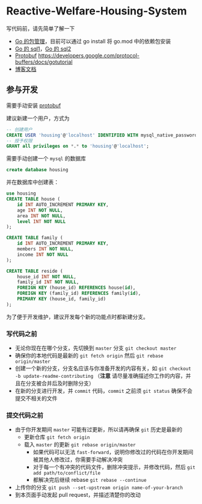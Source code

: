 # Reactive-Welfare-Housing-System

写代码前，请先简单了解一下 

- [Go 的包管理](https://zhuanlan.zhihu.com/p/60703832)，目前可以通过 go install 将 go.mod 中的依赖包安装
- [Go 的 sql1](http://go-database-sql.org/overview.html)，[Go 的 sql2](https://xuchao918.github.io/2019/06/13/Go%E6%93%8D%E4%BD%9CMySql%E6%95%B0%E6%8D%AE%E5%BA%93%E7%9A%84%E6%96%B9%E5%BC%8F/)
- [Protobuf](https://juejin.im/post/5d81bb5cf265da03ae78ab7b) https://developers.google.com/protocol-buffers/docs/gotutorial
- [博客文档](https://blog.oklahome.net/)

## 参与开发

需要手动安装 [protobuf](https://grpc.io/docs/quickstart/go/) 

建议新建一个用户，方式为

```sql
-- 创建用户
CREATE USER 'housing'@'localhost' IDENTIFIED WITH mysql_native_password BY 'housing@2020';
-- 授予权限
GRANT all privileges on *.* to 'housing'@'localhost';
```

需要手动创建一个 `mysql` 的数据库

```sql
create database housing
```

并在数据库中创建表：

```sql
use housing
CREATE TABLE house (
	id INT AUTO_INCREMENT PRIMARY KEY, 
	age INT NOT NULL,
	area INT NOT NULL,
	level INT NOT NULL
);

CREATE TABLE family (
	id INT AUTO_INCREMENT PRIMARY KEY,
	members INT NOT NULL,
	income INT NOT NULL
);

CREATE TABLE reside (
	house_id INT NOT NULL,
	family_id INT NOT NULL,
	FOREIGN KEY (house_id) REFERENCES house(id),
	FOREIGN KEY (family_id) REFERENCES family(id),
	PRIMARY KEY (house_id, family_id)
);
```

为了便于开发维护，建议开发每个新的功能点时都新建分支。

### 写代码之前

- 无论你现在在哪个分支，先切换到 `master` 分支 `git checkout master`
- 确保你的本地代码是最新的 `git fetch origin` 然后 `git rebase origin/master`
- 创建一个新的分支，分支名应该与你准备开发的内容有关，如 `git checkout -b update-readme-contributing` （**注意** 请尽量准确描述你工作的内容，并且在分支被合并后及时删除分支）
- 在新的分支进行开发，并 `commit` 代码，`commit` 之前须 `git status` 确保不会提交不相关的文件

### 提交代码之前

- 由于你开发期间 `master` 可能有过更新，所以请再确保 `git` 历史是最新的
  - 更新仓库 `git fetch origin`
  - 载入 `master` 的更新 `git rebase origin/master`
    - 如果代码可以无法 `fast-forward`，说明你修改过的代码在你开发期间被其他人修改过，你需要手动解决冲突
    - 对于每一个有冲突的代码文件，删除冲突提示，并修改代码，然后 `git add path/to/conflict/file`
    - 都解决完后继续 rebase `git rebase --continue`
- 上传你的分支 `git push --set-upstream origin name-of-your-branch`
- 到本页面手动发起 pull request，并描述清楚你的改动